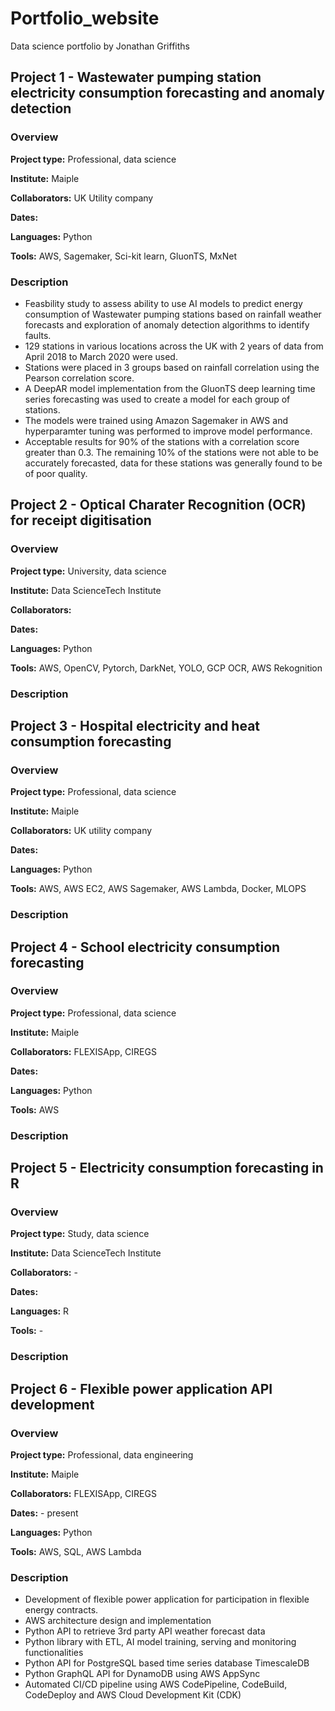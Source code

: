 # Portfolio_website
Data science portfolio by Jonathan Griffiths 


## Project 1 - Wastewater pumping station electricity consumption forecasting and anomaly detection

  ### Overview

  **Project type:** Professional, data science
  
  **Institute:** Maiple
  
  **Collaborators:** UK Utility company
  
  **Dates:** 
  
  **Languages:** Python
  
  **Tools:** AWS, Sagemaker, Sci-kit learn, GluonTS, MxNet

  ### Description
  - Feasbility study to assess ability to use AI models to predict energy consumption of Wastewater pumping stations based on rainfall weather forecasts and exploration of anomaly detection algorithms to identify faults. 
  - 129 stations in various locations across the UK with 2 years of data from April 2018 to March 2020 were used.
  - Stations were placed in 3 groups based on rainfall correlation using the Pearson correlation score. 
  - A DeepAR model implementation from the GluonTS deep learning time series forecasting was used to create a model for each group of stations.
  - The models were trained using Amazon Sagemaker in AWS and hyperparamter tuning was performed to improve model performance. 
  - Acceptable results for 90% of the stations with a correlation score greater than 0.3. The remaining 10% of the stations were not able to be accurately forecasted, data for these stations was generally found to be of poor quality.
  

## Project 2 - Optical Charater Recognition (OCR) for receipt digitisation 

  ### Overview
  
  **Project type:** University, data science
  
  **Institute:** Data ScienceTech Institute
  
  **Collaborators:** 
  
  **Dates:** 
  
  **Languages:** Python
  
  **Tools:** AWS, OpenCV, Pytorch, DarkNet, YOLO, GCP OCR, AWS Rekognition
    
  ### Description


## Project 3 - Hospital electricity and heat consumption forecasting 

  ### Overview
  **Project type:** Professional, data science
  
  **Institute:** Maiple
  
  **Collaborators:** UK utility company
  
  **Dates:** 
  
  **Languages:** Python
  
  **Tools:** AWS, AWS EC2, AWS Sagemaker, AWS Lambda, Docker, MLOPS
    
  ### Description


## Project 4 - School electricity consumption forecasting 

  ### Overview

  **Project type:** Professional, data science
  
  **Institute:** Maiple
  
  **Collaborators:** FLEXISApp, CIREGS
  
  **Dates:**
  
  **Languages:** Python
  
  **Tools:** AWS 
    
  ### Description


## Project 5 - Electricity consumption forecasting in R 

### Overview

  **Project type:** Study, data science
  
  **Institute:** Data ScienceTech Institute
  
  **Collaborators:** -
  
  **Dates:** 
  
  **Languages:** R
  
  **Tools:** -
    
### Description


## Project 6 - Flexible power application API development 

  ### Overview

  **Project type:** Professional, data engineering
  
  **Institute:** Maiple
  
  **Collaborators:** FLEXISApp, CIREGS
  
  **Dates:** - present 
  
  **Languages:** Python
  
  **Tools:** AWS, SQL, AWS Lambda
    
  ### Description
  
  - Development of flexible power application for participation in flexible energy contracts.
  - AWS architecture design and implementation
  - Python API to retrieve 3rd party API weather forecast data 
  - Python library with ETL, AI model training, serving and monitoring functionalities
  - Python API for PostgreSQL based time series database TimescaleDB
  - Python GraphQL API for DynamoDB using AWS AppSync
  - Automated CI/CD pipeline using AWS CodePipeline, CodeBuild, CodeDeploy and AWS Cloud Development Kit (CDK)



